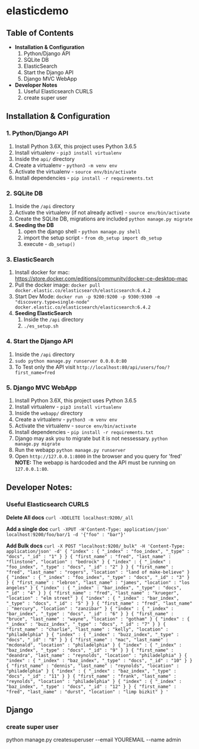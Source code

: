 # elasticdemo

## Table of Contents
- **Installation & Configuration**
	1. Python/Django API
	2. SQLite DB
	3. ElasticSearch
	4. Start the Django API
	5. Django MVC WebApp
- **Developer Notes**
	1. Useful Elasticsearch CURLS
	2. create super user

## Installation & Configuration
### 1. Python/Django API
1. Install Python 3.6X, this project uses Python 3.6.5
2. Install virtualenv - `pip3 install virtualenv`
3. Inside the `api/` directory
4. Create a virtualenv - `python3 -m venv env`
5. Activate the virtualenv - `source env/bin/activate`
6. Install dependencies - `pip install -r requirements.txt`

### 2. SQLite DB
1. Inside the `/api` directory
2. Activate the virtualenv (if not already active) - `source env/bin/activate`
3. Create the SQLite DB, migrations are included `python manage.py migrate`
4.  **Seeding the DB**
	1. open the django shell - `python manage.py shell`
	2. import the setup script - `from db_setup import db_setup`
	3. execute - `db_setup()`

### 3. ElasticSearch
1. Install docker for mac: https://store.docker.com/editions/community/docker-ce-desktop-mac
2. Pull the docker image: `docker pull docker.elastic.co/elasticsearch/elasticsearch:6.4.2`
3. Start Dev Mode: `docker run -p 9200:9200 -p 9300:9300 -e "discovery.type=single-node" docker.elastic.co/elasticsearch/elasticsearch:6.4.2`
4. **Seeding ElasticSearch**
   1. Inside the `/api` directory
   2. `./es_setup.sh`

### 4. Start the Django API
1. Inside the `/api` directory
2. `sudo python manage.py runserver 0.0.0.0:80`
3. To Test only the API visit `http://localhost:80/api/users/foo/?first_name=fred`

### 5. Django MVC WebApp
1. Install Python 3.6X, this project uses Python 3.6.5
2. Install virtualenv - `pip3 install virtualenv`
3. Inside the `webapp/` directory
4. Create a virtualenv - `python3 -m venv env`
5. Activate the virtualenv - `source env/bin/activate`
6. Install dependencies - `pip install -r requirements.txt`
7. Django may ask you to migrate but it is not nessessary. `python manage.py migrate`
8. Run the webapp `python manage.py runserver`
9. Open `http://127.0.0.1:8000` in the browser and you query for 'fred'
**NOTE:** The webapp is hardcoded and the API must be running on `127.0.0.1:80`.

## Developer Notes:
### Useful Elasticsearch CURLS
**Delete All docs**
`
curl -XDELETE localhost:9200/_all
`

**Add a single doc**
`
curl -XPUT -H'Content-Type: application/json' localhost:9200/foo/bar/1 -d '{"foo" : "bar"}'
`

**Add Bulk docs**
`
curl -X POST "localhost:9200/_bulk" -H 'Content-Type: application/json' -d'
{ "index" : { "_index" : "foo_index", "_type" : "docs", "_id" : "1" } }
{ "first_name" : "fred", "last_name" : "flinstone", "location" : "bedrock" }
{ "index" : { "_index" : "foo_index", "_type" : "docs", "_id" : "2" } }
{ "first_name" : "fred", "last_name" : "rogers", "location" : "land of make-believe" }
{ "index" : { "_index" : "foo_index", "_type" : "docs", "_id" : "3" } }
{ "first_name" : "lebron", "last_name" : "james", "location" : "los angeles" }
{ "index" : { "_index" : "bar_index", "_type" : "docs", "_id" : "4" } }
{ "first_name" : "fred", "last_name" : "krueger", "location" : "elm street" }
{ "index" : { "_index" : "bar_index", "_type" : "docs", "_id" : "5" } }
{ "first_name" : "fred", "last_name" : "mercury", "location" : "zanzibar" }
{ "index" : { "_index" : "bar_index", "_type" : "docs", "_id" : "6" } }
{ "first_name" : "bruce", "last_name" : "wayne", "location" : "gotham" }
{ "index" : { "_index" : "buzz_index", "_type" : "docs", "_id" : "7" } }
{ "first_name" : "charlie", "last_name" : "kelly", "location" : "philadelphia" }
{ "index" : { "_index" : "buzz_index", "_type" : "docs", "_id" : "8" } }
{ "first_name" : "mac", "last_name" : "mcdonald", "location" : "philadelphia" }
{ "index" : { "_index" : "baz_index", "_type" : "docs", "_id" : "9" } }
{ "first_name" : "deandra", "last_name" : "reynolds", "location" : "philadelphia" }
{ "index" : { "_index" : "baz_index", "_type" : "docs", "_id" : "10" } }
{ "first_name" : "dennis", "last_name" : "reynolds", "location" : "philadelphia" }
{ "index" : { "_index" : "baz_index", "_type" : "docs", "_id" : "11" } }
{ "first_name" : "frank", "last_name" : "reynolds", "location" : "philadelphia" }
{ "index" : { "_index" : "baz_index", "_type" : "docs", "_id" : "12" } }
{ "first_name" : "fred", "last_name" : "durst", "location" : "limp bizkit" }
'
`

## Django
### create super user
python manage.py createsuperuser --email YOUREMAIL --name admin